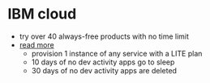 # IBM cloud

- try over 40 always-free products with no time limit
- [read more](https://www.ibm.com/cloud/free#3195683)
  - provision 1 instance of any service with a LITE plan
  - 10 days of no dev activity apps go to sleep
  - 30 days of no dev activity apps are deleted
